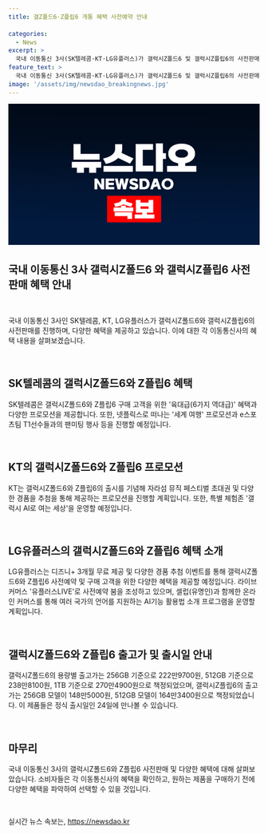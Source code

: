 ```yaml
---
title: 갤Z폴드6·Z플립6 개통 혜택 사전예약 안내

categories:
  - News
excerpt: >
  국내 이동통신 3사(SK텔레콤·KT·LG유플러스)가 갤럭시Z폴드6 및 갤럭시Z플립6의 사전판매 진행을 알렸다. 이들은 소비자들을 유치하기 위해 다양한 혜택을 내걸었는데, SK텔레콤은 넷플릭스 선착순 이벤트와 e스포츠팀 T1 팬미팅 등을 준비했다. KT는 응모자 대상으로 다양한 상품을 추첨을 통해 제공하며, LG유플러스는 디즈니+ 3개월 무료 제공 및 다양한 이벤트를 통해 사전예약을 유도하고 있다. 총 3사는 12일부터 18일까지 사전판매를 진행하고, 이를 통해 공식 출시일은 24일로 결정되었다.
feature_text: >
  국내 이동통신 3사(SK텔레콤·KT·LG유플러스)가 갤럭시Z폴드6 및 갤럭시Z플립6의 사전판매 진행을 알렸다. 이들은 소비자들을 유치하기 위해 다양한 혜택을 내걸었는데, SK텔레콤은 넷플릭스 선착순 이벤트와 e스포츠팀 T1 팬미팅 등을 준비했다. KT는 응모자 대상으로 다양한 상품을 추첨을 통해 제공하며, LG유플러스는 디즈니+ 3개월 무료 제공 및 다양한 이벤트를 통해 사전예약을 유도하고 있다. 총 3사는 12일부터 18일까지 사전판매를 진행하고, 이를 통해 공식 출시일은 24일로 결정되었다.
image: '/assets/img/newsdao_breakingnews.jpg'
---
```


<p><img src="/assets/img/newsdao_breakingnews.jpg" alt="ranknews 속보" /></p>

<h2 data-ke-size="size26">국내 이동통신 3사 갤럭시Z폴드6 와 갤럭시Z플립6 사전판매 혜택 안내</h2>

<p data-ke-size="size16">&nbsp;</p>

<p>국내 이동통신 3사인 SK텔레콤, KT, LG유플러스가 갤럭시Z폴드6와 갤럭시Z플립6의 사전판매를 진행하며, 다양한 혜택을 제공하고 있습니다. 이에 대한 각 이동통신사의 혜택 내용을 살펴보겠습니다.</p>

<p data-ke-size="size16">&nbsp;</p>

<h2 data-ke-size="size24">SK텔레콤의 갤럭시Z폴드6와 Z플립6 혜택</h2>

<p data-ke-size="size16">SK텔레콤은 갤럭시Z폴드6와 Z플립6 구매 고객을 위한 '육대급(6가지 역대급)' 혜택과 다양한 프로모션을 제공합니다. 또한, 넷플릭스로 떠나는 '세계 여행' 프로모션과 e스포츠팀 T1선수들과의 팬미팅 행사 등을 진행할 예정입니다.</p>

<p data-ke-size="size16">&nbsp;</p>

<h2 data-ke-size="size24">KT의 갤럭시Z폴드6와 Z플립6 프로모션</h2>

<p data-ke-size="size16">KT는 갤럭시Z폴드6와 Z플립6의 출시를 기념해 자라섬 뮤직 페스티벌 초대권 및 다양한 경품을 추첨을 통해 제공하는 프로모션을 진행할 계획입니다. 또한, 특별 체험존 '갤럭시 AI로 여는 세상'을 운영할 예정입니다.</p>

<p data-ke-size="size16">&nbsp;</p>

<h2 data-ke-size="size24">LG유플러스의 갤럭시Z폴드6와 Z플립6 혜택 소개</h2>

<p data-ke-size="size16">LG유플러스는 디즈니+ 3개월 무료 제공 및 다양한 경품 추첨 이벤트를 통해 갤럭시Z폴드6와 Z플립6 사전예약 및 구매 고객을 위한 다양한 혜택을 제공할 예정입니다. 라이브커머스 '유플러스LIVE'로 사전예약 붐을 조성하고 있으며, 셀럽(유명인)과 함께한 온라인 커머스를 통해 여러 국가의 언어를 지원하는 AI기능 활용법 소개 프로그램을 운영할 계획입니다.</p>

<p data-ke-size="size16">&nbsp;</p>

<h2 data-ke-size="size24">갤럭시Z폴드6와 Z플립6 출고가 및 출시일 안내</h2>

<p data-ke-size="size16">갤럭시Z폴드6의 용량별 출고가는 256GB 기준으로 222만9700원, 512GB 기준으로 238만8100원, 1TB 기준으로 270만4900원으로 책정되었으며, 갤럭시Z플립6의 출고가는 256GB 모델이 148만5000원, 512GB 모델이 164만3400원으로 책정되었습니다. 이 제품들은 정식 출시일인 24일에 만나볼 수 있습니다.</p>

<p data-ke-size="size16">&nbsp;</p>

<h2 data-ke-size="size24">마무리</h2>

<p data-ke-size="size16">국내 이동통신 3사의 갤럭시Z폴드6와 Z플립6 사전판매 및 다양한 혜택에 대해 살펴보았습니다. 소비자들은 각 이동통신사의 혜택을 확인하고, 원하는 제품을 구매하기 전에 다양한 혜택을 파악하여 선택할 수 있을 것입니다.</p>

<p data-ke-size="size16">&nbsp;</p>
실시간 뉴스 속보는, <a href="https://newsdao.kr" rel="dofollow">https://newsdao.kr</a>


